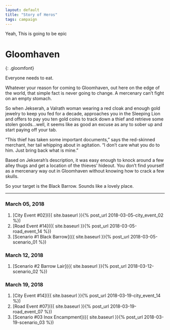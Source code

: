 ```yaml
---
layout: default
title: "Story of Heros"
tags: campaign
---
```


Yeah, This is going to be epic

# Gloomhaven
{: .gloomfont}

Everyone needs to eat.

Whatever your reason for coming to Gloomhaven, out here on the edge of the world,
that simple fact is never going to change. A mercenary can’t fight on an empty stomach.

So when Jekserah, a Valrath woman wearing a red cloak and enough gold jewelry to keep
you fed for a decade, approaches you in the Sleeping Lion and offers to pay you ten
gold coins to track down a thief and retrieve some stolen goods...well, it seems like
as good an excuse as any to sober up and start paying off your tab.

“This thief has taken some important documents,” says the red-skinned merchant, her
tail whipping about in agitation. “I don’t care what you do to him. Just bring back what is mine.”

Based on Jekserah’s description, it was easy enough to knock around a few alley thugs
and get a location of the thieves’ hideout. You don’t find yourself as a mercenary way
out in Gloomhaven without knowing how to crack a few skulls.

So your target is the Black Barrow. Sounds like a lovely place.

***

### March 05, 2018

1. [City Event #02]({{ site.baseurl }}{% post_url 2018-03-05-city_event_02 %})
1. [Road Event #14]({{ site.baseurl }}{% post_url 2018-03-05-road_event_14 %})
1. [Scenario #1 Black Barrow]({{ site.baseurl }}{% post_url 2018-03-05-scenario_01 %})

### March 12, 2018

1. [Scenario #2 Barrow Lair]({{ site.baseurl }}{% post_url 2018-03-12-scenario_02 %})

### March 19, 2018

1. [City Event #14]({{ site.baseurl }}{% post_url 2018-03-19-city_event_14 %})
1. [Road Event #07]({{ site.baseurl }}{% post_url 2018-03-19-road_event_07 %})
1. [Scenario #03 Inox Encampment]({{ site.baseurl }}{% post_url 2018-03-19-scenario_03 %})
